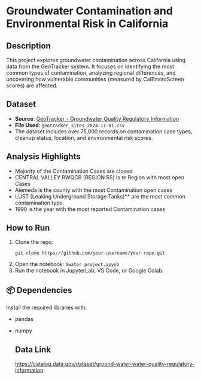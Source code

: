 #  Groundwater Contamination and Environmental Risk in California

##  Description
This project explores groundwater contamination across California using data from the GeoTracker system. It focuses on identifying the most common types of contamination, analyzing regional differences, and uncovering how vulnerable communities (measured by CalEnviroScreen scores) are affected.

##  Dataset
- **Source**: [GeoTracker - Groundwater Quality Regulatory Information](https://catalog.data.gov/dataset/ground-water-water-quality-regulatory-information)
- **File Used**: `geotracker_sites_2024-11-01.csv`
- The dataset includes over 75,000 records on contamination case types, cleanup status, location, and environmental risk scores.

##  Analysis Highlights
- Majority of the Contamination Cases are closed
- CENTRAL VALLEY RWQCB (REGION 5S) is te Region with most open Cases
- Alemeda is the county with the most Contamination open cases
- LUST (Leaking Underground Storage Tanks)** are the most common contamination type.
- 1990 is the year with the most reported Contamination cases

## How to Run
1. Clone the repo:
   ```
   git clone https://github.com/your-username/your-repo.git
   ```
2. Open the notebook:
   `Gwater project.ipynb`
3. Run the notebook in JupyterLab, VS Code, or Google Colab.

## 📦 Dependencies
Install the required libraries with:

- pandas  
- numpy

  ## Data Link
  https://catalog.data.gov/dataset/ground-water-water-quality-regulatory-information
